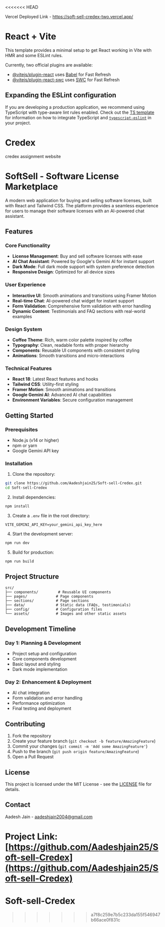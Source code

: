 <<<<<<< HEAD

Vercel Deployed Link - https://soft-sell-credex-two.vercel.app/

# React + Vite

This template provides a minimal setup to get React working in Vite with HMR and some ESLint rules.

Currently, two official plugins are available:

- [@vitejs/plugin-react](https://github.com/vitejs/vite-plugin-react/blob/main/packages/plugin-react) uses [Babel](https://babeljs.io/) for Fast Refresh
- [@vitejs/plugin-react-swc](https://github.com/vitejs/vite-plugin-react/blob/main/packages/plugin-react-swc) uses [SWC](https://swc.rs/) for Fast Refresh

## Expanding the ESLint configuration

If you are developing a production application, we recommend using TypeScript with type-aware lint rules enabled. Check out the [TS template](https://github.com/vitejs/vite/tree/main/packages/create-vite/template-react-ts) for information on how to integrate TypeScript and [`typescript-eslint`](https://typescript-eslint.io) in your project.

# Credex
credex assignment website

# SoftSell - Software License Marketplace

A modern web application for buying and selling software licenses, built with React and Tailwind CSS. The platform provides a seamless experience for users to manage their software licenses with an AI-powered chat assistant.

## Features

### Core Functionality
- **License Management**: Buy and sell software licenses with ease
- **AI Chat Assistant**: Powered by Google's Gemini AI for instant support
- **Dark Mode**: Full dark mode support with system preference detection
- **Responsive Design**: Optimized for all device sizes

### User Experience
- **Interactive UI**: Smooth animations and transitions using Framer Motion
- **Real-time Chat**: AI-powered chat widget for instant support
- **Form Validation**: Comprehensive form validation with error handling
- **Dynamic Content**: Testimonials and FAQ sections with real-world examples

### Design System
- **Coffee Theme**: Rich, warm color palette inspired by coffee
- **Typography**: Clean, readable fonts with proper hierarchy
- **Components**: Reusable UI components with consistent styling
- **Animations**: Smooth transitions and micro-interactions

### Technical Features
- **React 18**: Latest React features and hooks
- **Tailwind CSS**: Utility-first styling
- **Framer Motion**: Smooth animations and transitions
- **Google Gemini AI**: Advanced AI chat capabilities
- **Environment Variables**: Secure configuration management

## Getting Started

### Prerequisites
- Node.js (v14 or higher)
- npm or yarn
- Google Gemini API key

### Installation

1. Clone the repository:
```bash
git clone https://github.com/Aadeshjain25/Soft-sell-Credex.git
cd Soft-sell-Credex
```

2. Install dependencies:
```bash
npm install
```

3. Create a `.env` file in the root directory:
```
VITE_GEMINI_API_KEY=your_gemini_api_key_here
```

4. Start the development server:
```bash
npm run dev
```

5. Build for production:
```bash
npm run build
```

## Project Structure

```
src/
├── components/         # Reusable UI components
├── pages/             # Page components
├── sections/          # Page sections
├── data/              # Static data (FAQs, testimonials)
├── config/            # Configuration files
└── assets/            # Images and other static assets
```

## Development Timeline

### Day 1: Planning & Development
- Project setup and configuration
- Core components development
- Basic layout and styling
- Dark mode implementation

### Day 2: Enhancement & Deployment
- AI chat integration
- Form validation and error handling
- Performance optimization
- Final testing and deployment

## Contributing

1. Fork the repository
2. Create your feature branch (`git checkout -b feature/AmazingFeature`)
3. Commit your changes (`git commit -m 'Add some AmazingFeature'`)
4. Push to the branch (`git push origin feature/AmazingFeature`)
5. Open a Pull Request

## License

This project is licensed under the MIT License - see the [LICENSE](LICENSE) file for details.

## Contact

Aadesh Jain - [aadeshjain2004@gmail.com](mailto:aadeshjain2004@gmail.com)

Project Link: [https://github.com/Aadeshjain25/Soft-sell-Credex](https://github.com/Aadeshjain25/Soft-sell-Credex)
=======
# Soft-sell-Credex
>>>>>>> a7f8c259e7b5c233da155f546947b66ace0f831c
